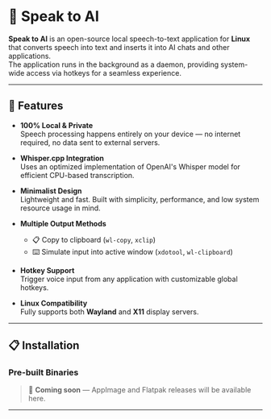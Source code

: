 # 🧠 Speak to AI

**Speak to AI** is an open-source local speech-to-text application for **Linux** that converts speech into text and inserts it into AI chats and other applications.  
The application runs in the background as a daemon, providing system-wide access via hotkeys for a seamless experience.

---

## 🌟 Features

- **100% Local & Private**  
  Speech processing happens entirely on your device — no internet required, no data sent to external servers.

- **Whisper.cpp Integration**  
  Uses an optimized implementation of OpenAI's Whisper model for efficient CPU-based transcription.

- **Minimalist Design**  
  Lightweight and fast. Built with simplicity, performance, and low system resource usage in mind.

- **Multiple Output Methods**  
  - 📋 Copy to clipboard (`wl-copy`, `xclip`)  
  - ⌨️ Simulate input into active window (`xdotool`, `wl-clipboard`)

- **Hotkey Support**  
  Trigger voice input from any application with customizable global hotkeys.

- **Linux Compatibility**  
  Fully supports both **Wayland** and **X11** display servers.

---

## 📋 Installation

### Pre-built Binaries

> 🔧 **Coming soon** — AppImage and Flatpak releases will be available here.

---
